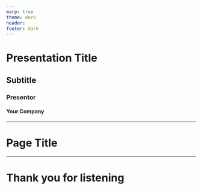 ```yaml
---
marp: true
theme: dark
header: 
footer: dark
---
```


<!-- _class: cover -->

# Presentation Title
##  Subtitle

### Presentor
#### Your Company

---

# Page Title

---

<!-- _class: backcover -->

# Thank you for listening